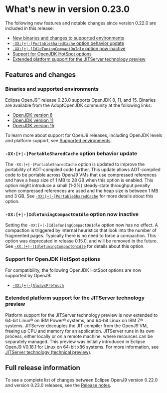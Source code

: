 <!--
* Copyright (c) 2017, 2023 IBM Corp. and others
*
* This program and the accompanying materials are made
* available under the terms of the Eclipse Public License 2.0
* which accompanies this distribution and is available at
* https://www.eclipse.org/legal/epl-2.0/ or the Apache
* License, Version 2.0 which accompanies this distribution and
* is available at https://www.apache.org/licenses/LICENSE-2.0.
*
* This Source Code may also be made available under the
* following Secondary Licenses when the conditions for such
* availability set forth in the Eclipse Public License, v. 2.0
* are satisfied: GNU General Public License, version 2 with
* the GNU Classpath Exception [1] and GNU General Public
* License, version 2 with the OpenJDK Assembly Exception [2].
*
* [1] https://www.gnu.org/software/classpath/license.html
* [2] https://openjdk.org/legal/assembly-exception.html
*
* SPDX-License-Identifier: EPL-2.0 OR Apache-2.0 OR GPL-2.0 WITH
* Classpath-exception-2.0 OR LicenseRef-GPL-2.0 WITH Assembly-exception
-->


# What's new in version 0.23.0

The following new features and notable changes since version 0.22.0 are included in this release:

- [New binaries and changes to supported environments](#binaries-and-supported-environments)
- [`-XX:[+|-]PortableSharedCache` option behavior update](#-xx-portablesharedcache-option-behavior-update)
- [`-XX:[+|-]IdleTuningCompactOnIdle` option now inactive](#-xx-idletuningcompactonidle-option-now-inactive)
- [Support for OpenJDK HotSpot options](#support-for-openjdk-hotspot-options)
- [Extended platform support for the JITServer technology preview](#extended-platform-support-for-the-jitserver-technology-preview)


## Features and changes

### Binaries and supported environments

Eclipse OpenJ9&trade; release 0.23.0 supports OpenJDK 8, 11, and 15. Binaries are available from the AdoptOpenJDK community at the following links:

- [OpenJDK version 8](https://adoptopenjdk.net/archive.html?variant=openjdk8&jvmVariant=openj9)
- [OpenJDK version 11](https://adoptopenjdk.net/archive.html?variant=openjdk11&jvmVariant=openj9)
- [OpenJDK version 15](https://adoptopenjdk.net/archive.html?variant=openjdk15&jvmVariant=openj9)

To learn more about support for OpenJ9 releases, including OpenJDK levels and platform support, see [Supported environments](openj9_support.md).

### `-XX:[+|-]PortableSharedCache` option behavior update

The `-XX:[+|-]PortableSharedCache` option is updated to improve the portability of AOT-compiled code further. This update allows AOT-compiled code to be portable across OpenJ9 VMs that use compressed references and have a heap size of 1 MB to 28 GB when this option is enabled. This option might introduce a small (1-2%) steady-state throughput penalty when compressed references are used and the heap size is between 1 MB and 3 GB. See [`-XX:[+|-]PortableSharedCache`](xxportablesharedcache.md) for more details about this option.

### `-XX:[+|-]IdleTuningCompactOnIdle` option now inactive

Setting the `-XX:[+|-]IdleTuningCompactOnIdle` option now has no effect. A compaction is triggered by internal heuristics that look into the number of fragmented pages. Typically there is no need to force a compaction. This option was deprecated in release 0.15.0, and will be removed in the future. See [`-XX:[+|-]IdleTuningCompactOnIdle`](xxidletuningcompactonidle.md) for details about this option.

### Support for OpenJDK HotSpot options

For compatibility, the following OpenJDK HotSpot options are now supported by OpenJ9:

- [`-XX:[+|-]AlwaysPreTouch`](xxalwayspretouch.md)

### Extended platform support for the JITServer technology preview

Platform support for the JITServer technology preview is now extended to 64-bit Linux&reg; on IBM Power&reg; systems, and 64-bit Linux on IBM Z&reg; systems. JITServer decouples the JIT compiler from the OpenJ9 VM, freeing up CPU and memory for an application. JITServer runs in its own process, either locally or on a remote machine, where resources can be separately managed. This preview was initially introduced in Eclipse OpenJ9 V0.18.1 for Linux on 64-bit x86 systems. For more information, see [JITServer technology (technical preview)](jitserver.md).

## Full release information

To see a complete list of changes between Eclipse OpenJ9 version 0.22.0 and version 0.23.0 releases, see the [Release notes](https://github.com/eclipse-openj9/openj9/blob/master/doc/release-notes/0.23/0.23.md).

<!-- ==== END OF TOPIC ==== version0.23.md ==== -->
